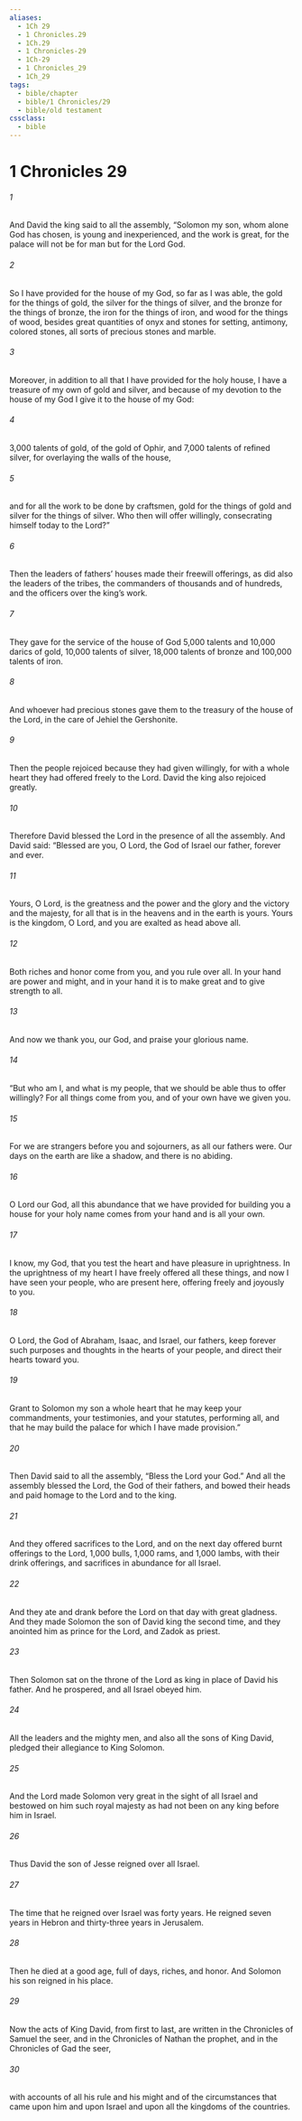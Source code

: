 ```yaml
---
aliases:
  - 1Ch 29
  - 1 Chronicles.29
  - 1Ch.29
  - 1 Chronicles-29
  - 1Ch-29
  - 1 Chronicles_29
  - 1Ch_29
tags:
  - bible/chapter
  - bible/1 Chronicles/29
  - bible/old testament
cssclass:
  - bible
---
```


# 1 Chronicles 29

###### 1
And David the king said to all the assembly, “Solomon my son, whom alone God has chosen, is young and inexperienced, and the work is great, for the palace will not be for man but for the Lord God.
###### 2
So I have provided for the house of my God, so far as I was able, the gold for the things of gold, the silver for the things of silver, and the bronze for the things of bronze, the iron for the things of iron, and wood for the things of wood, besides great quantities of onyx and stones for setting, antimony, colored stones, all sorts of precious stones and marble.
###### 3
Moreover, in addition to all that I have provided for the holy house, I have a treasure of my own of gold and silver, and because of my devotion to the house of my God I give it to the house of my God:
###### 4
3,000 talents of gold, of the gold of Ophir, and 7,000 talents of refined silver, for overlaying the walls of the house,
###### 5
and for all the work to be done by craftsmen, gold for the things of gold and silver for the things of silver. Who then will offer willingly, consecrating himself today to the Lord?”
###### 6
Then the leaders of fathers’ houses made their freewill offerings, as did also the leaders of the tribes, the commanders of thousands and of hundreds, and the officers over the king’s work.
###### 7
They gave for the service of the house of God 5,000 talents and 10,000 darics of gold, 10,000 talents of silver, 18,000 talents of bronze and 100,000 talents of iron.
###### 8
And whoever had precious stones gave them to the treasury of the house of the Lord, in the care of Jehiel the Gershonite.
###### 9
Then the people rejoiced because they had given willingly, for with a whole heart they had offered freely to the Lord. David the king also rejoiced greatly.
###### 10
Therefore David blessed the Lord in the presence of all the assembly. And David said: “Blessed are you, O Lord, the God of Israel our father, forever and ever.
###### 11
Yours, O Lord, is the greatness and the power and the glory and the victory and the majesty, for all that is in the heavens and in the earth is yours. Yours is the kingdom, O Lord, and you are exalted as head above all.
###### 12
Both riches and honor come from you, and you rule over all. In your hand are power and might, and in your hand it is to make great and to give strength to all.
###### 13
And now we thank you, our God, and praise your glorious name.
###### 14
“But who am I, and what is my people, that we should be able thus to offer willingly? For all things come from you, and of your own have we given you.
###### 15
For we are strangers before you and sojourners, as all our fathers were. Our days on the earth are like a shadow, and there is no abiding.
###### 16
O Lord our God, all this abundance that we have provided for building you a house for your holy name comes from your hand and is all your own.
###### 17
I know, my God, that you test the heart and have pleasure in uprightness. In the uprightness of my heart I have freely offered all these things, and now I have seen your people, who are present here, offering freely and joyously to you.
###### 18
O Lord, the God of Abraham, Isaac, and Israel, our fathers, keep forever such purposes and thoughts in the hearts of your people, and direct their hearts toward you.
###### 19
Grant to Solomon my son a whole heart that he may keep your commandments, your testimonies, and your statutes, performing all, and that he may build the palace for which I have made provision.”
###### 20
Then David said to all the assembly, “Bless the Lord your God.” And all the assembly blessed the Lord, the God of their fathers, and bowed their heads and paid homage to the Lord and to the king.
###### 21
And they offered sacrifices to the Lord, and on the next day offered burnt offerings to the Lord, 1,000 bulls, 1,000 rams, and 1,000 lambs, with their drink offerings, and sacrifices in abundance for all Israel.
###### 22
And they ate and drank before the Lord on that day with great gladness. And they made Solomon the son of David king the second time, and they anointed him as prince for the Lord, and Zadok as priest.
###### 23
Then Solomon sat on the throne of the Lord as king in place of David his father. And he prospered, and all Israel obeyed him.
###### 24
All the leaders and the mighty men, and also all the sons of King David, pledged their allegiance to King Solomon.
###### 25
And the Lord made Solomon very great in the sight of all Israel and bestowed on him such royal majesty as had not been on any king before him in Israel.
###### 26
Thus David the son of Jesse reigned over all Israel.
###### 27
The time that he reigned over Israel was forty years. He reigned seven years in Hebron and thirty-three years in Jerusalem.
###### 28
Then he died at a good age, full of days, riches, and honor. And Solomon his son reigned in his place.
###### 29
Now the acts of King David, from first to last, are written in the Chronicles of Samuel the seer, and in the Chronicles of Nathan the prophet, and in the Chronicles of Gad the seer,
###### 30
with accounts of all his rule and his might and of the circumstances that came upon him and upon Israel and upon all the kingdoms of the countries.


